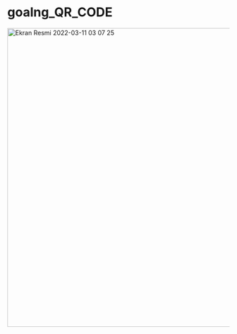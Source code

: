 # goalng_QR_CODE
<img width="677" alt="Ekran Resmi 2022-03-11 03 07 25" src="https://user-images.githubusercontent.com/92402372/157776358-76676fcf-95cc-4614-b421-e0a0866dd1e8.png">
